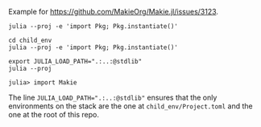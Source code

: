 Example for https://github.com/MakieOrg/Makie.jl/issues/3123.

```
julia --proj -e 'import Pkg; Pkg.instantiate()'

cd child_env
julia --proj -e 'import Pkg; Pkg.instantiate()'

export JULIA_LOAD_PATH=".:..:@stdlib"
julia --proj

julia> import Makie
```

The line `JULIA_LOAD_PATH=".:..:@stdlib"` ensures that the only environments on the stack are the one at `child_env/Project.toml` and the one at the root of this repo.